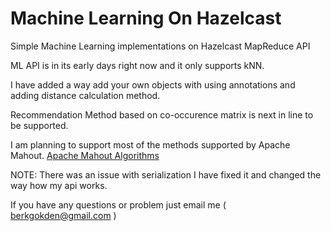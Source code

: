 Machine Learning On Hazelcast
=============================

Simple Machine Learning implementations on Hazelcast MapReduce API

ML API is in its early days right now and it only supports kNN.

I have added a way add your own objects with using annotations and adding distance calculation method.

Recommendation Method based on co-occurence matrix is next in line to be supported.

I am planning to support most of the methods supported by Apache Mahout.
[Apache Mahout Algorithms](https://mahout.apache.org/users/basics/algorithms.html)

NOTE: There was an issue with serialization I have fixed it and changed the way how my api works.

If you have any questions or problem just email me ( berkgokden@gmail.com )
